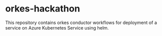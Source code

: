 # orkes-hackathon
This repository contains orkes conductor workflows for deployment of a service on Azure Kubernetes Service using helm.
